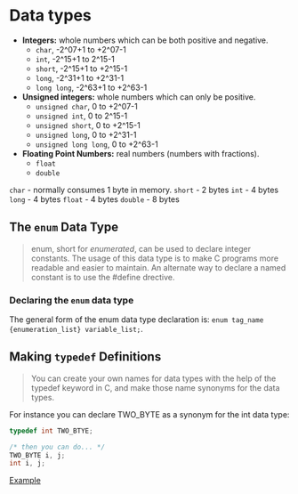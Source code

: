 # Data types

- **Integers:** whole numbers which can be both positive and negative.
    - `char`, -2^07+1 to +2^07-1
    - `int`, -2^15+1 to 2^15-1
    - `short`, -2^15+1 to +2^15-1
    - `long`, -2^31+1 to +2^31-1
    - `long long`, -2^63+1 to +2^63-1
- **Unsigned integers:** whole numbers which can only be positive.
    - `unsigned char`, 0 to +2^07-1
    - `unsigned int`, 0 to 2^15-1
    - `unsigned short`, 0 to +2^15-1
    - `unsigned long`, 0 to +2^31-1
    - `unsigned long long`, 0 to +2^63-1
- **Floating Point Numbers:** real numbers (numbers with fractions).
    - `float`
    - `double`

`char` - normally consumes 1 byte in memory.
`short` - 2 bytes
`int` - 4 bytes
`long` - 4 bytes
`float` - 4 bytes
`double` - 8 bytes

## The `enum` Data Type

> enum, short for *enumerated*, can be used to declare integer constants. The usage of this data type is to make C programs more readable and easier to maintain. An alternate way to declare a named constant is to use the #define drective.

### Declaring the `enum` data type

The general form of the enum data type declaration is: `enum tag_name {enumeration_list} variable_list;`.

## Making `typedef` Definitions

> You can create your own names for data types with the help of the typedef keyword in C, and make those name synonyms for the data types.

For instance you can declare TWO_BYTE as a synonym for the int data type:

```c
typedef int TWO_BTYE;

/* then you can do... */
TWO_BYTE i, j;
int i, j;
```

[Example](../c-programs/typedef.c)